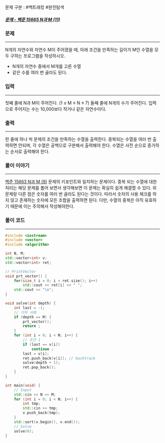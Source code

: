 문제 구분 : #백트래킹 #완전탐색 
##### [문제 - 백준 15665 N과 M (11)](https://www.acmicpc.net/problem/15665)

### 문제
<hr>

N개의 자연수와 자연수 M이 주어졌을 때, 아래 조건을 만족하는 길이가 M인 수열을 모두 구하는 프로그램을 작성하시오.
- N개의 자연수 중에서 M개를 고른 수열
- 같은 수를 여러 번 골라도 된다.

### 입력
<hr>

첫째 줄에 N과 M이 주어진다. (1 ≤ M ≤ N ≤ 7)
둘째 줄에 N개의 수가 주어진다. 입력으로 주어지는 수는 10,000보다 작거나 같은 자연수이다.
### 출력
<hr>

한 줄에 하나 씩 문제의 조건을 만족하는 수열을 출력한다. 중복되는 수열을 여러 번 출력하면 안되며, 각 수열은 공백으로 구분해서 출력해야 한다. 수열은 사전 순으로 증가하는 순서로 출력해야 한다.
### 풀이 이야기
<hr>

[백준 15663 N과 M (9)](./백준%2015663%20N과%20M%20(9).md) 문제의 키포인트와 일치하는 문제이다. 중복 되는 수열에 대한 처리는 해당 문제를 풀어 보면서 생각해보면 이 문제는 확실히 쉽게 해결할 수 있다. 위 문제랑 다른 점은 숫자를 여러 번 골라도 된다는 것이다. 따라서 숫자의 사용 체크를 하지 않고 존재하는 숫자에 모든 조합을 출력하면 된다. 다만, 수열의 중복은 아직 유효하기 때문에 이는 주의해서 작성해야한다. 
### 풀이 코드
<hr>

``` c++
#include <iostream>
#include <vector>
#include <algorithm>

int N, M;
std::vector<int> v;
std::vector<int> ret;

// PrintVector
void prt_vector() {
	for(size_t i = 0; i < ret.size(); i++)
		std::cout << ret[i] << " ";
	std::cout << "\n";
}

void solve(int depth) {
	int last = -1;
	// 기저 사례
	if (depth == M) {
		prt_vector();
		return ;
	}
	for (int i = 0; i < N; i++) {
		// 조건 1
		if (last == v[i])
			continue ;
		last = v[i];
		ret.push_back(v[i]); // backtrack
		solve(depth + 1);
		ret.pop_back();
	}
}

int main(void) {
	// Input
	std::cin >> N >> M;
	for (int i = 0; i < N; i++) {
		int tmp;
		std::cin >> tmp;
		v.push_back(tmp);
	}
	std::sort(v.begin(), v.end());
	// Solve
	solve(0);
}
```


